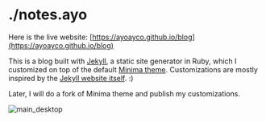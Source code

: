 # ./notes.ayo

Here is the live website: [https://ayoayco.github.io/blog](https://ayoayco.github.io/blog)

This is a blog built with [Jekyll](https://github.com/jekyll/jekyll), a static site generator in Ruby, which I customized on top of the default [Minima theme](https://github.com/jekyll/minima). Customizations are mostly inspired by the [Jekyll website itself](https://jekyllrb.com). :)

Later, I will do a fork of Minima theme and publish my customizations.

![main_desktop](https://drive.google.com/file/d/1v9LI2DY0kVSHnmvsv9TKm18ipBs1F2pk/view?usp=sharing)
